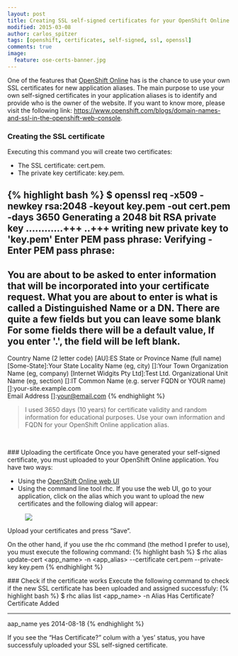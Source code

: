 ```yaml
---
layout: post
title: Creating SSL self-signed certificates for your OpenShift Online applications
modified: 2015-03-08
author: carlos_spitzer
tags: [openshift, certificates, self-signed, ssl, openssl]
comments: true
image:
  feature: ose-certs-banner.jpg
---
```


One of the features that <a href="http://openshift.com/" target="_blank">OpenShift Online</a> has is the chance to use your own SSL certificates for new application aliases. The main purpose to use your own self-signed certificates in your application aliases is to identify and provide who is the owner of the website. If you want to know more, please visit the following link: <a href="https://www.openshift.com/blogs/domain-names-and-ssl-in-the-openshift-web-console" target="_blank">https://www.openshift.com/blogs/domain-names-and-ssl-in-the-openshift-web-console</a>.
<br>

### Creating the SSL certificate
Executing this command you will create two certificates:

* The SSL certificate: cert.pem.
* The private key certificate: key.pem.

{% highlight bash %}
$ openssl req -x509 -newkey rsa:2048 -keyout key.pem -out cert.pem -days 3650
Generating a 2048 bit RSA private key
............+++
..+++
writing new private key to 'key.pem'
Enter PEM pass phrase:
Verifying - Enter PEM pass phrase:
-----
You are about to be asked to enter information that will be incorporated
into your certificate request.
What you are about to enter is what is called a Distinguished Name or a DN.
There are quite a few fields but you can leave some blank
For some fields there will be a default value,
If you enter '.', the field will be left blank.
-----
Country Name (2 letter code) [AU]:ES
State or Province Name (full name) [Some-State]:Your State
Locality Name (eg, city) []:Your Town
Organization Name (eg, company) [Internet Widgits Pty Ltd]:Test Ltd.
Organizational Unit Name (eg, section) []:IT
Common Name (e.g. server FQDN or YOUR name) []:your-site.example.com                                        
Email Address []:your@email.com
{% endhighlight %}

> I used 3650 days (10 years) for certificate validity and random information for educational purposes. Use your own information and FQDN for your OpenShift Online application alias.
<br>

### Uploading the certificate
Once you have generated your self-signed certificate, you must uploaded to your OpenShift Online application. You have two ways:

* Using the <a href="https://openshift.redhat.com/app/console/application/%3Cyour-app%3E/alias/%3Cyour-alias%3E/edit" target="_blank">OpenShift Online web UI</a>
* Using the command line tool rhc.
If you use the web UI, go to your application, click on the alias which you want to upload the new certificates and the following dialog will appear:
<figure><img src="{{ site.url }}/images/ose-certs-pic1.jpg"></figure>

Upload your certificates and press “Save“.

On the other hand, if you use the rhc command (the method I prefer to use), you must execute the following command:
{% highlight bash %}
$ rhc alias update-cert <app_name> -n <domain> <app_alias> --certificate cert.pem --private-key key.pem
{% endhighlight %}
<br>

### Check if the certificate works
Execute the following command to check if the new SSL certificate has been uploaded and assigned successfuly:
{% highlight bash %}
$ rhc alias list <app_name> -n <domain>
Alias                   Has Certificate? Certificate Added
----------------------- ---------------- -----------------
aap_name                yes              2014-08-18
{% endhighlight %}

If you see the “Has Certificate?” colum with a ‘yes’ status, you have successfuly uploaded your SSL self-signed certificate.
